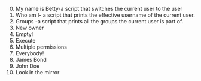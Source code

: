 0. My name is Betty-a script that switches the current user to the user
1. Who am I- a script that prints the effective username of the current user.
2. Groups -a script that prints all the groups the current user is part of.
3. New owner
4. Empty!
5. Execute
6. Multiple permissions
7. Everybody!
8. James Bond
9. John Doe
10. Look in the mirror 
